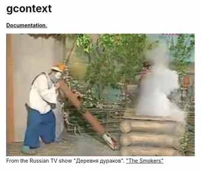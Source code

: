 # gcontext

**[Documentation.](http://abetkin.github.io/gcontext/)**
 
 
 
 
 
 
![](/smoke.jpg)
From the Russian TV show "Деревня дураков". ["The Smokers"](http://www.youtube.com/watch?v=wa1QUlcHe8o)
